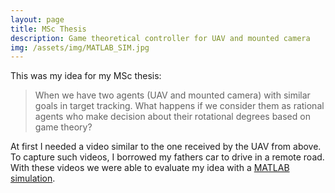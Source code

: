 ```yaml
---
layout: page
title: MSc Thesis
description: Game theoretical controller for UAV and mounted camera
img: /assets/img/MATLAB_SIM.jpg
---
```


This was my idea for my MSc thesis: 

> When we have two agents (UAV and mounted camera) with similar goals in target tracking. What happens if we consider them as rational agents who make decision about their rotational degrees based on game theory?
>

At first I needed a video similar to the one received by the UAV from above. To capture such videos, I borrowed my fathers car to drive in a remote road. With these videos we were able to evaluate my idea with a <a href="https://www.youtube.com/watch?v=0aVO0KwRWkw" target="blank">MATLAB simulation</a>.

